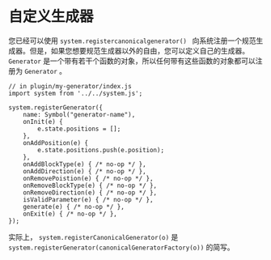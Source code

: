 # 自定义生成器 #

您已经可以使用 `system.registercanonicalgenerator() ` 向系统注册一个规范生成器。但是，如果您想要规范生成器以外的自由，您可以定义自己的生成器。
`Generator` 是一个带有若干个函数的对象，所以任何带有这些函数的对象都可以注册为 `Generator` 。


```JS
// in plugin/my-generator/index.js
import system from '../../system.js';

system.registerGenerator({
    name: Symbol("generator-name"),
    onInit(e) {
        e.state.positions = [];
    },
    onAddPosition(e) {
        e.state.positions.push(e.position);
    },
    onAddBlockType(e) { /* no-op */ },
    onAddDirection(e) { /* no-op */ },
    onRemovePoistion(e) { /* no-op */ },
    onRemoveBlockType(e) { /* no-op */ },
    onRemoveDirection(e) { /* no-op */ },
    isValidParameter(e) { /* no-op */ },
    generate(e) { /* no-op */ },
    onExit(e) { /* no-op */ },
});

```
实际上， `system.registerCanonicalGenerator(o)` 是 `system.registerGenerator(canonicalGeneratorFactory(o))` 的简写。